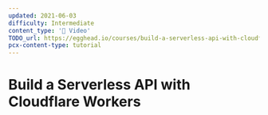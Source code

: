 ```yaml
---
updated: 2021-06-03
difficulty: Intermediate
content_type: '🎥 Video'
TODO_url: https://egghead.io/courses/build-a-serverless-api-with-cloudflare-workers-d67ca551?af=a54gwi
pcx-content-type: tutorial
---
```


# Build a Serverless API with Cloudflare Workers
